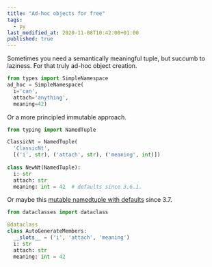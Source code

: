 ```yaml
---
title: "Ad-hoc objects for free"
tags:
  - py
last_modified_at: 2020-11-08T10:42:00+01:00
published: true
---
```


Sometimes you need a semantically meaningful tuple, but succumb to laziness.
For that truly ad-hoc object creation.

```python
from types import SimpleNamespace
ad_hoc = SimpleNamespace(
  i='can',
  attach='anything',
  meaning=42)
```

Or a more principled immutable approach.

```python
from typing import NamedTuple

ClassicNt = NamedTuple(
  'ClassicNt', 
  [('i', str), ('attach', str), ('meaning', int)])
  
class NewNt(NamedTuple):
  i: str
  attach: str
  meaning: int = 42  # defaults since 3.6.1.
```

Or maybe this [mutable namedtuple with defaults](https://www.python.org/dev/peps/pep-0557/) since 3.7.

```python
from dataclasses import dataclass

@dataclass
class AutoGenerateMembers:
  __slots__ = ('i', 'attach', 'meaning')
  i: str
  attach: str
  meaning: int = 42
```
